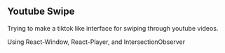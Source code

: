 ## Youtube Swipe

Trying to make a tiktok like interface for swiping through youtube videos.

Using React-Window, React-Player, and IntersectionObserver
